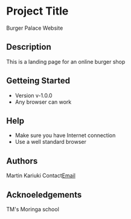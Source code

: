 # Project Title

Burger Palace Website

## Description

This is a landing page for an online burger shop

## Getteing Started

* Version v-1.0.0
* Any browser can work

## Help

* Make sure you have Internet connection
* Use a well standard browser

## Authors

Martin Kariuki
Contact[Email](mkmartinoes@gmail.com)

## Acknoeledgements

TM's Moringa school
